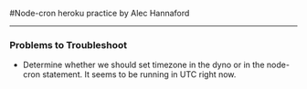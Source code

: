 #Node-cron heroku practice
by Alec Hannaford

-----
### Problems to Troubleshoot
- Determine whether we should set timezone in the dyno or in the node-cron statement. It seems to be running in UTC right now. 